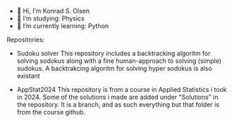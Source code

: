 - 👋 Hi, I’m Konrad S. Olsen
- 👀 I’m studying: Physics
- 🌱 I’m currently learning: Python

 
Repositories:

- Sudoku solver
This repository includes a backtracking algoritm for solving sodokus along with a fine human-approach to solving (simple) sudokus. A backtrakcing algoritm for solving hyper sodokus is also existant  

- AppStat2024
This repository is from a course in Applied Statistics i took in 2024. Some of the solutions i made are added under "Solutions" in the repository. It is a branch, and as such everything but that folder is from the course github.

<!---
Emdryo/Emdryo is a ✨ special ✨ repository because its `README.md` (this file) appears on your GitHub profile.
You can click the Preview link to take a look at your changes.
--->
